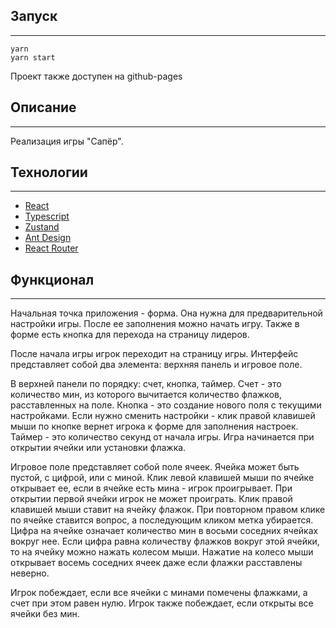 ## Запуск

---

```console
yarn
yarn start
```

Проект также доступен на github-pages

## Описание

---

Реализация игры "Сапёр".

## Технологии

---

- [React](https://beta.reactjs.org/)
- [Typescript](https://www.typescriptlang.org/)
- [Zustand](https://docs.pmnd.rs/zustand/getting-started/introduction)
- [Ant Design](https://ant.design/)
- [React Router](https://reactrouter.com/en/main)

## Функционал

---

Начальная точка приложения - форма. Она нужна для предварительной настройки игры. После ее заполнения можно начать игру.
Также в форме есть кнопка для перехода на страницу лидеров.

После начала игры игрок переходит на страницу игры. Интерфейс представляет собой два элемента: верхняя панель и игровое поле.

В верхней панели по порядку: счет, кнопка, таймер.
Счет - это количество мин, из которого вычитается количество флажков, расставленных на поле.
Кнопка - это создание нового поля с текущими настройками. Если нужно сменить настройки - клик правой клавишей мыши по кнопке вернет игрока к форме для заполнения настроек.
Таймер - это количество секунд от начала игры. Игра начинается при открытии ячейки или установки флажка.

Игровое поле представляет собой поле ячеек. Ячейка может быть пустой, с цифрой, или с миной. Клик левой клавишей мыши по ячейке открывает ее, если в ячейке есть мина - игрок проигрывает. При открытии первой ячейки игрок не может проиграть. Клик правой клавишей мыши ставит на ячейку флажок. При повторном правом клике по ячейке ставится вопрос, а последующим кликом метка убирается. Цифра на ячейке означает количество мин в восьми соседних ячейках вокруг нее. Если цифра равна количеству флажков вокруг этой ячейки, то на ячейку можно нажать колесом мыши. Нажатие на колесо мыши открывает восемь соседних ячеек даже если флажки расставлены неверно.

Игрок побеждает, если все ячейки с минами помечены флажками, а счет при этом равен нулю.
Игрок также побеждает, если открыты все ячейки без мин.
